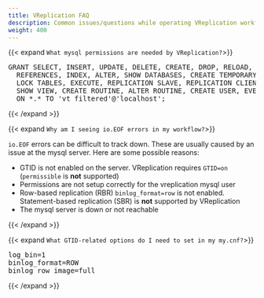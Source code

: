 ```yaml
---
title: VReplication FAQ
description: Common issues/questions while operating VReplication workflows.
weight: 400
---
```


{{< expand `What mysql permissions are needed by VReplication?`>}}
<pre>
GRANT SELECT, INSERT, UPDATE, DELETE, CREATE, DROP, RELOAD, PROCESS, FILE, 
  REFERENCES, INDEX, ALTER, SHOW DATABASES, CREATE TEMPORARY TABLES,
  LOCK TABLES, EXECUTE, REPLICATION SLAVE, REPLICATION CLIENT, CREATE VIEW,
  SHOW VIEW, CREATE ROUTINE, ALTER ROUTINE, CREATE USER, EVENT, TRIGGER
  ON *.* TO 'vt_filtered'@'localhost';
</pre>
{{< /expand >}}

{{< expand `Why am I seeing io.EOF errors in my workflow?`>}}
<p>
  <code>io.EOF</code> errors can be difficult to track down. These are usually caused by an issue at the mysql server. Here are some possible reasons:
</p>

<ul>
  <li>GTID is not enabled on the server. VReplication requires <code>GTID=on</code>
  (<code>permissible</code> is <b>not</b> supported)</li>
  <li>Permissions are not setup correctly for the vreplication mysql user</li>
  <li>Row-based replication (RBR) <code>binlog_format=row</code> is not enabled. Statement-based replication (SBR) is <b>not</b> supported by VReplication</li>
  <li>The mysql server is down or not reachable</li>
</ul>
{{< /expand >}}

{{< expand `What GTID-related options do I need to set in my my.cnf?`>}}
<pre>
log_bin=1
binlog_format=ROW
binlog_row_image=full
</pre>
{{< /expand >}}

<!--
{{< expand `If I can't turn GTID on, can I run a VReplication workflow using FilePos instead?`>}}
To be done
{{< /expand >}}
-->
